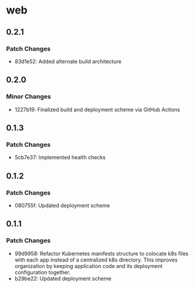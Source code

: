 # web

## 0.2.1

### Patch Changes

- 83d1e52: Added alternate build architecture

## 0.2.0

### Minor Changes

- 1227b19: Finalized build and deployment scheme via GitHub Actions

## 0.1.3

### Patch Changes

- 5cb7e37: Implemented health checks

## 0.1.2

### Patch Changes

- 080755f: Updated deployment scheme

## 0.1.1

### Patch Changes

- 99d9958: Refactor Kubernetes manifests structure to colocate k8s files with each app instead of a centralized k8s directory. This improves organization by keeping application code and its deployment configuration together.
- b29be22: Updated deployment scheme
